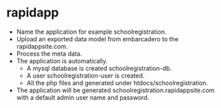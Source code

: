 # rapidapp
* Name the application for example schoolregistration.  
* Upload an exported data model from embarcadero to the rapidappsite.com.  
* Process the meta data.  
* The application is automatically.   
  * A mysql database is created schoolregistration-db.  
  * A user schoolregistration-user is created.  
  * All the php files and generated under htdocs/schoolregistration.  
* The application will be generated schoolregistration.rapidappsite.com with a default admin user name and password.
